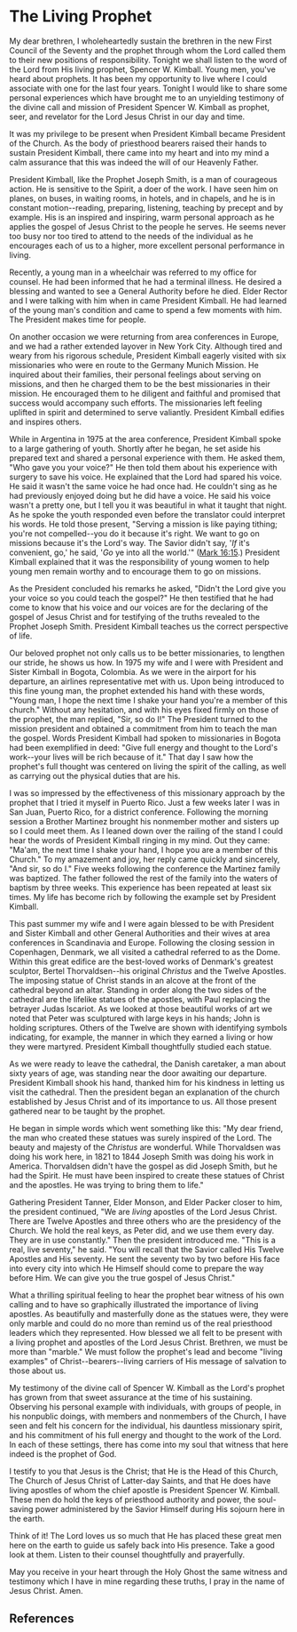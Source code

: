 # The Living Prophet

My dear brethren, I wholeheartedly sustain the brethren in the new First
Council of the Seventy and the prophet through whom the Lord called them to
their new positions of responsibility. Tonight we shall listen to the word of
the Lord from His living prophet, Spencer W. Kimball. Young men, you've heard
about prophets. It has been my opportunity to live where I could associate
with one for the last four years. Tonight I would like to share some personal
experiences which have brought me to an unyielding testimony of the divine
call and mission of President Spencer W. Kimball as prophet, seer, and
revelator for the Lord Jesus Christ in our day and time.

It was my privilege to be present when President Kimball became President of
the Church. As the body of priesthood bearers raised their hands to sustain
President Kimball, there came into my heart and into my mind a calm assurance
that this was indeed the will of our Heavenly Father.

President Kimball, like the Prophet Joseph Smith, is a man of courageous
action. He is sensitive to the Spirit, a doer of the work. I have seen him on
planes, on buses, in waiting rooms, in hotels, and in chapels, and he is in
constant motion--reading, preparing, listening, teaching by precept and by
example. His is an inspired and inspiring, warm personal approach as he
applies the gospel of Jesus Christ to the people he serves. He seems never too
busy nor too tired to attend to the needs of the individual as he encourages
each of us to a higher, more excellent personal performance in living.

Recently, a young man in a wheelchair was referred to my office for counsel.
He had been informed that he had a terminal illness. He desired a blessing and
wanted to see a General Authority before he died. Elder Rector and I were
talking with him when in came President Kimball. He had learned of the young
man's condition and came to spend a few moments with him. The President makes
time for people.

On another occasion we were returning from area conferences in Europe, and we
had a rather extended layover in New York City. Although tired and weary from
his rigorous schedule, President Kimball eagerly visited with six missionaries
who were en route to the Germany Munich Mission. He inquired about their
families, their personal feelings about serving on missions, and then he
charged them to be the best missionaries in their mission. He encouraged them
to he diligent and faithful and promised that success would accompany such
efforts. The missionaries left feeling uplifted in spirit and determined to
serve valiantly. President Kimball edifies and inspires others.

While in Argentina in 1975 at the area conference, President Kimball spoke to
a large gathering of youth. Shortly after he began, he set aside his prepared
text and shared a personal experience with them. He asked them, "Who gave you
your voice?" He then told them about his experience with surgery to save his
voice. He explained that the Lord had spared his voice. He said it wasn't the
same voice he had once had. He couldn't sing as he had previously enjoyed
doing but he did have a voice. He said his voice wasn't a pretty one, but I
tell you it was beautiful in what it taught that night. As he spoke the youth
responded even before the translator could interpret his words. He told those
present, "Serving a mission is like paying tithing; you're not compelled--you
do it because it's right. We want to go on missions because it's the Lord's
way. The Savior didn't say, '_If_ it's convenient, go,' he said, '_Go_ ye into
all the world.'" ([Mark 16:15](/scriptures/nt/mark/16.15?lang=eng#14).)
President Kimball explained that it was the responsibility of young women to
help young men remain worthy and to encourage them to go on missions.

As the President concluded his remarks he asked, "Didn't the Lord give you
your voice so you could teach the gospel?" He then testified that he had come
to know that his voice and our voices are for the declaring of the gospel of
Jesus Christ and for testifying of the truths revealed to the Prophet Joseph
Smith. President Kimball teaches us the correct perspective of life.

Our beloved prophet not only calls us to be better missionaries, to lengthen
our stride, he shows us how. In 1975 my wife and I were with President and
Sister Kimball in Bogota, Colombia. As we were in the airport for his
departure, an airlines representative met with us. Upon being introduced to
this fine young man, the prophet extended his hand with these words, "Young
man, I hope the next time I shake your hand you're a member of this church."
Without any hesitation, and with his eyes fixed firmly on those of the
prophet, the man replied, "Sir, so do I!" The President turned to the mission
president and obtained a commitment from him to teach the man the gospel.
Words President Kimball had spoken to missionaries in Bogota had been
exemplified in deed: "Give full energy and thought to the Lord's work--your
lives will be rich because of it." That day I saw how the prophet's full
thought was centered on living the spirit of the calling, as well as carrying
out the physical duties that are his.

I was so impressed by the effectiveness of this missionary approach by the
prophet that I tried it myself in Puerto Rico. Just a few weeks later I was in
San Juan, Puerto Rico, for a district conference. Following the morning
session a Brother Martinez brought his nonmember mother and sisters up so I
could meet them. As I leaned down over the railing of the stand I could hear
the words of President Kimball ringing in my mind. Out they came: "Ma'am, the
next time I shake your hand, I hope you are a member of this Church." To my
amazement and joy, her reply came quickly and sincerely, "And sir, so do I."
Five weeks following the conference the Martinez family was baptized. The
father followed the rest of the family into the waters of baptism by three
weeks. This experience has been repeated at least six times. My life has
become rich by following the example set by President Kimball.

This past summer my wife and I were again blessed to be with President and
Sister Kimball and other General Authorities and their wives at area
conferences in Scandinavia and Europe. Following the closing session in
Copenhagen, Denmark, we all visited a cathedral referred to as the Dome.
Within this great edifice are the best-loved works of Denmark's greatest
sculptor, Bertel Thorvaldsen--his original _Christus_ and the Twelve Apostles.
The imposing statue of Christ stands in an alcove at the front of the
cathedral beyond an altar. Standing in order along the two sides of the
cathedral are the lifelike statues of the apostles, with Paul replacing the
betrayer Judas Iscariot. As we looked at those beautiful works of art we noted
that Peter was sculptured with large keys in his hands; John is holding
scriptures. Others of the Twelve are shown with identifying symbols
indicating, for example, the manner in which they earned a living or how they
were martyred. President Kimball thoughtfully studied each statue.

As we were ready to leave the cathedral, the Danish caretaker, a man about
sixty years of age, was standing near the door awaiting our departure.
President Kimball shook his hand, thanked him for his kindness in letting us
visit the cathedral. Then the president began an explanation of the church
established by Jesus Christ and of its importance to us. All those present
gathered near to be taught by the prophet.

He began in simple words which went something like this: "My dear friend, the
man who created these statues was surely inspired of the Lord. The beauty and
majesty of the _Christus_ are wonderful. While Thorvaldsen was doing his work
here, in 1821 to 1844 Joseph Smith was doing his work in America. Thorvaldsen
didn't have the gospel as did Joseph Smith, but he had the Spirit. He must
have been inspired to create these statues of Christ and the apostles. He was
trying to bring them to life."

Gathering President Tanner, Elder Monson, and Elder Packer closer to him, the
president continued, "We are _living_ apostles of the Lord Jesus Christ. There
are Twelve Apostles and three others who are the presidency of the Church. We
hold the real keys, as Peter did, and we use them every day. They are in use
constantly." Then the president introduced me. "This is a real, live seventy,"
he said. "You will recall that the Savior called His Twelve Apostles and His
seventy. He sent the seventy two by two before His face into every city into
which He Himself should come to prepare the way before Him. We can give you
the true gospel of Jesus Christ."

What a thrilling spiritual feeling to hear the prophet bear witness of his own
calling and to have so graphically illustrated the importance of living
apostles. As beautifully and masterfully done as the statues were, they were
only marble and could do no more than remind us of the real priesthood leaders
which they represented. How blessed we all felt to be present with a living
prophet and apostles of the Lord Jesus Christ. Brethren, we must be more than
"marble." We must follow the prophet's lead and become "living examples" of
Christ--bearers--living carriers of His message of salvation to those about
us.

My testimony of the divine call of Spencer W. Kimball as the Lord's prophet
has grown from that sweet assurance at the time of his sustaining. Observing
his personal example with individuals, with groups of people, in his nonpublic
doings, with members and nonmembers of the Church, I have seen and felt his
concern for the individual, his dauntless missionary spirit, and his
commitment of his full energy and thought to the work of the Lord. In each of
these settings, there has come into my soul that witness that here indeed is
the prophet of God.

I testify to you that Jesus is the Christ; that He is the Head of this Church,
The Church of Jesus Christ of Latter-day Saints, and that He does have living
apostles of whom the chief apostle is President Spencer W. Kimball. These men
do hold the keys of priesthood authority and power, the soul-saving power
administered by the Savior Himself during His sojourn here in the earth.

Think of it! The Lord loves us so much that He has placed these great men here
on the earth to guide us safely back into His presence. Take a good look at
them. Listen to their counsel thoughtfully and prayerfully.

May you receive in your heart through the Holy Ghost the same witness and
testimony which I have in mine regarding these truths, I pray in the name of
Jesus Christ. Amen.

## References

